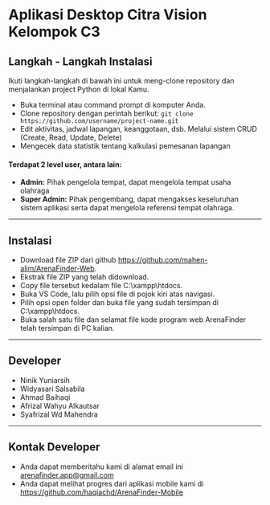 Aplikasi Desktop Citra Vision Kelompok C3
============

## Langkah - Langkah Instalasi
Ikuti langkah-langkah di bawah ini untuk meng-clone repository dan menjalankan project Python di lokal Kamu.
- Buka terminal atau command prompt di komputer Anda.
- Clone repository dengan perintah berikut:
  `git clone https://github.com/username/project-name.git`
- Edit aktivitas, jadwal lapangan, keanggotaan, dsb. Melalui sistem CRUD (Create, Read, Update, Delete)
- Mengecek data statistik tentang kalkulasi pemesanan lapangan

#### Terdapat 2 level user, antara lain:
- **Admin:** Pihak pengelola tempat, dapat mengelola tempat usaha olahraga 
- **Super Admin:** Pihak pengembang, dapat mengakses keseluruhan sistem aplikasi serta dapat mengelola referensi tempat olahraga.

---

## Instalasi

- Download file ZIP dari github https://github.com/mahen-alim/ArenaFinder-Web.
- Ekstrak file ZIP yang telah didownload.
- Copy file tersebut kedalam file C:\xampp\htdocs.
- Buka VS Code, lalu pilih opsi file di pojok kiri atas navigasi.
- Pilih opsi open folder dan buka file yang sudah tersimpan di C:\xampp\htdocs.
- Buka salah satu file dan selamat file kode program web ArenaFinder telah tersimpan di PC kalian.

---

## Developer
- Ninik Yuniarsih
- Widyasari Salsabila
- Ahmad Baihaqi
- Afrizal Wahyu Alkautsar
- Syafrizal Wd Mahendra

---

## Kontak Developer
- Anda dapat memberitahu kami di alamat email ini arenafinder.app@gmail.com
- Anda dapat melihat progres dari aplikasi mobile kami di https://github.com/haqiachd/ArenaFinder-Mobile

